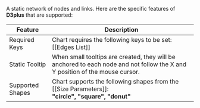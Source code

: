 A static network of nodes and links. Here are the specific features of **D3plus** that are supported:

|Feature|Description|
|---|---|
|Required Keys|Chart requires the following keys to be set: [[Edges List]]|
|Static Tooltip|When small tooltips are created, they will be anchored to each node and not follow the X and Y position of the mouse cursor.|
|Supported Shapes|Chart supports the following shapes from the [[Size Parameters]]:<br>**"circle", "square", "donut"**|
